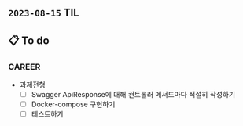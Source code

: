 ## `2023-08-15` TIL

## 📋 To do

### CAREER

- 과제전형
  - [ ] Swagger ApiResponse에 대해 컨트롤러 메서드마다 적절히 작성하기
  - [ ] Docker-compose 구현하기
  - [ ] 테스트하기